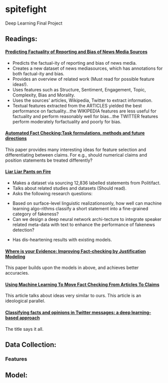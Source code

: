 # spitefight
Deep Learning Final Project

## Readings:

#### [Predicting Factuality of Reporting and Bias of News Media Sources](https://arxiv.org/pdf/1810.01765.pdf)
- Predicts the factual-ity of reporting and bias of news media.
- Creates a new dataset of news mediasources, which has annotations for both factual-ity and bias.
- Provides an overview of related work (Must read for possible feature ideas!).
- Uses features such as Structure, Sentiment, Engagement, Topic, Complexity, Bias and Morality.
- Uses the sources' articles, Wikipedia, Twitter to extract information.
- Textual features extracted from the ARTICLES yielded the best performance on factuality...the WIKIPEDIA features are less useful for factuality and perform reasonably well for bias...the TWITTER features perform moderately forfactuality and poorly for bias.

#### [Automated Fact Checking:Task formulations, methods and future directions](https://www.aclweb.org/anthology/C18-1283.pdf) 
This paper provides many interesting ideas for feature selection and differentiating between claims. For e.g., should numerical claims and position statements be treated differently?

#### [Liar Liar Pants on Fire](https://arxiv.org/pdf/1705.00648.pdf)
* Makes a dataset via sourcing 12,836 labelled statements from Politifact.
* Talks about related studies and datasets (Should read).
* Asks the following research questions: 
- Based on surface-level linguistic realizationsonly,  how  well  can  machine  learning  algo-rithms classify a short statement into a fine-grained category of fakeness?
- Can we design a deep neural network archi-tecture to integrate speaker related meta-data with text to enhance the performance of fakenews detection?
* Has dis-heartening results with existing models. 

#### [Where is your Evidence: Improving Fact-checking by Justification Modeling](https://www.aclweb.org/anthology/W18-5513.pdf)
This paper builds upon the models in above, and achieves better accuracies.

#### [Using Machine Learning To Move Fact Checking From Articles To Claims](https://www.forbes.com/sites/kalevleetaru/2019/06/25/using-machine-learning-to-move-fact-checking-from-articles-to-claims/#ccdec1b48869) 
This article talks about ideas very similar to ours. This article is an ideological parallel.

#### [Classifying facts and opinions in Twitter messages: a deep learning-based approach](https://www.tandfonline.com/doi/full/10.1080/2573234X.2018.1506687)
The title says it all. 


## Data Collection:

### Features

## Model:
